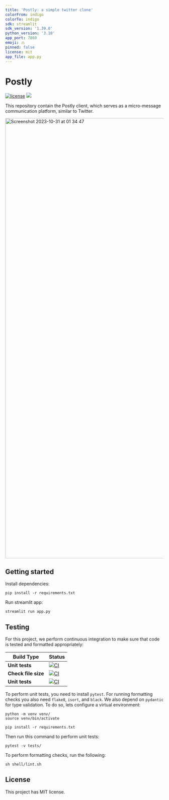 ```yaml
---
title: 'Postly: a simple twitter clone'
colorFrom: indigo
colorTo: indigo
sdk: streamlit
sdk_version: '1.39.0'
python_version: '3.10'
app_port: 7860
emoji: 🫁
pinned: false
license: mit
app_file: app.py
---
```


# Postly

[![license](https://img.shields.io/github/license/DAVFoundation/captain-n3m0.svg?style=flat-square)](https://github.com/andreped/postly/blob/main/LICENSE.md)
<a target="_blank" href="https://huggingface.co/spaces/andreped/postly"><img src="https://img.shields.io/badge/🤗%20Hugging%20Face-Spaces-yellow.svg"></a>

This repository contain the Postly client, which serves as a micro-message communication platform, similar to Twitter.

<img width="1400" alt="Screenshot 2023-10-31 at 01 34 47" src="https://github.com/andreped/assets/postly_image.png">

## Getting started

Install dependencies:
```
pip install -r requirements.txt
```

Run streamlit app:
```
streamlit run app.py
```

## Testing

For this project, we perform continuous integration to make sure that code is tested and formatted appropriately:

| Build Type | Status |
| - | - |
| **Unit tests** | [![CI](https://github.com/andreped/postly/workflows/Tests/badge.svg)](https://github.com/andreped/postly/actions) |
| **Check file size** | [![CI](https://github.com/andreped/postly/workflows/Check%20file%20size/badge.svg)](https://github.com/andreped/postly/actions) |
| **Unit tests** | [![CI](https://github.com/andreped/postly/workflows/Deploy/badge.svg)](https://github.com/andreped/postly/actions) |

To perform unit tests, you need to install `pytest`. For running formatting checks you also need `flake8`, `isort`, and `black`. We also depend on `pydantic` for type validation. To do so, lets configure a virtual environment:
```
python -m venv venv/
source venv/bin/activate

pip install -r requirements.txt
```

Then run this command to perform unit tests:
```
pytest -v tests/
```

To perform formatting checks, run the following:
```
sh shell/lint.sh
```

## License

This project has MIT license.
